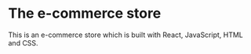 # The e-commerce store


This is an e-commerce store which is built with React, JavaScript, HTML and CSS.
